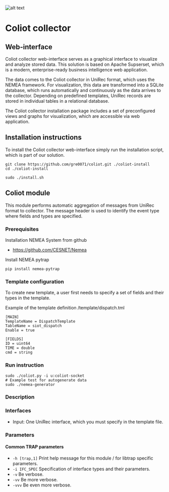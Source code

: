 ![alt text](https://github.com/gre0071/coliot/blob/master/coliot_logo.png)

# Coliot collector
## Web-interface
Coliot collector web-interface serves as a graphical interface to visualize and analyze stored data. This solution is based on Apache Supserset, which is a modern, enterprise-ready business intelligence web application. 

The data comes to the Coliot collector in UniRec format, which uses the NEMEA framework. For visualization, this data are transformed into a SQLite database, which runs automatically and continuously as the data arrives to the collector. Depending on predefined templates, UniRec records are stored in individual tables in a relational database. 

The Coliot collector installation package includes a set of preconfigured views and graphs for visualization, which are accessible via web application.

## Installation instructions
To install the Coliot collector web-interface simply run the installation script, which is part of our solution.

```
git clone https://github.com/gre0071/coliot.git ./coliot-install
cd ./coliot-install

sudo ./install.sh
```

## Coliot module
This module performs automatic aggregation of messages from UniRec format to collector. The message header is used to identify the event type where fields and types are specified.

### Prerequisites
Installation NEMEA System from github
* https://github.com/CESNET/Nemea

Install NEMEA pytrap
```
pip install nemea-pytrap
```

### Template configuration
To create new template, a user first needs to specify a set of fields and their types in the template.

Example of the template definition /template/dispatch.tml
```
[MAIN]
TemplateName = DispatchTemplate
TableName = siot_dispatch
Enable = true

[FIELDS]
ID = uint64
TIME = double
cmd = string
```
### Run instruction
```
sudo ./coliot.py -i u:coliot-socket
# Example test for autogenerate data
sudo ./nemea-generator
```

### Description

### Interfaces
- Input: One UniRec interface, which you must specify in the template file.
  
### Parameters
#### Common TRAP parameters
- `-h [trap,1]`      Print help message for this module / for libtrap specific parameters.
- `-i IFC_SPEC`      Specification of interface types and their parameters.
- `-v`               Be verbose.
- `-vv`              Be more verbose.
- `-vvv`             Be even more verbose.

